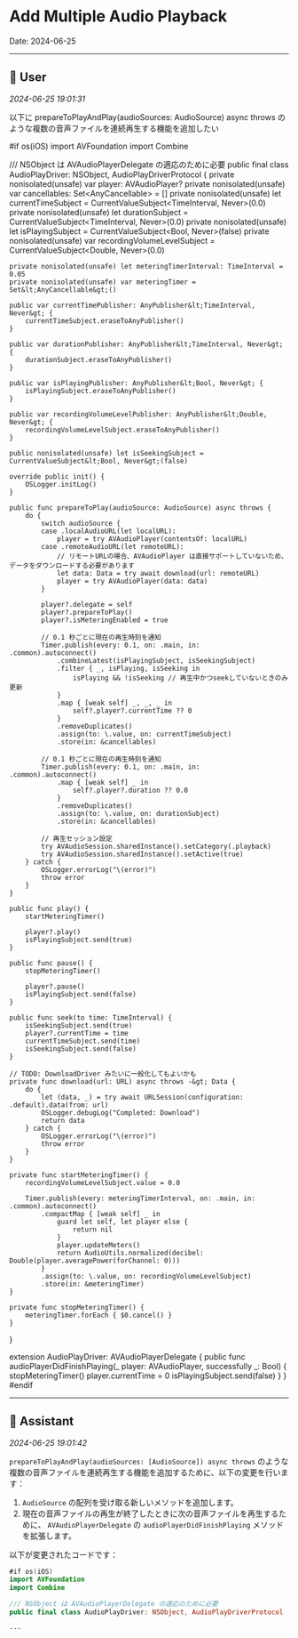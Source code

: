 # Add Multiple Audio Playback

Date: 2024-06-25

---

## 👤 User
*2024-06-25 19:01:31*

以下に prepareToPlayAndPlay(audioSources: AudioSource) async throws のような複数の音声ファイルを連続再生する機能を追加したい

#if os(iOS)
import AVFoundation
import Combine

/// NSObject は AVAudioPlayerDelegate の適応のために必要
public final class AudioPlayDriver: NSObject, AudioPlayDriverProtocol {
    private nonisolated(unsafe) var player: AVAudioPlayer?
    private nonisolated(unsafe) var cancellables: Set&lt;AnyCancellable&gt; = []
    private nonisolated(unsafe) let currentTimeSubject = CurrentValueSubject&lt;TimeInterval, Never&gt;(0.0)
    private nonisolated(unsafe) let durationSubject = CurrentValueSubject&lt;TimeInterval, Never&gt;(0.0)
    private nonisolated(unsafe) let isPlayingSubject = CurrentValueSubject&lt;Bool, Never&gt;(false)
    private nonisolated(unsafe) var recordingVolumeLevelSubject = CurrentValueSubject&lt;Double, Never&gt;(0.0)

    private nonisolated(unsafe) let meteringTimerInterval: TimeInterval = 0.05
    private nonisolated(unsafe) var meteringTimer = Set&lt;AnyCancellable&gt;()

    public var currentTimePublisher: AnyPublisher&lt;TimeInterval, Never&gt; {
        currentTimeSubject.eraseToAnyPublisher()
    }

    public var durationPublisher: AnyPublisher&lt;TimeInterval, Never&gt; {
        durationSubject.eraseToAnyPublisher()
    }

    public var isPlayingPublisher: AnyPublisher&lt;Bool, Never&gt; {
        isPlayingSubject.eraseToAnyPublisher()
    }

    public var recordingVolumeLevelPublisher: AnyPublisher&lt;Double, Never&gt; {
        recordingVolumeLevelSubject.eraseToAnyPublisher()
    }

    public nonisolated(unsafe) let isSeekingSubject = CurrentValueSubject&lt;Bool, Never&gt;(false)

    override public init() {
        OSLogger.initLog()
    }

    public func prepareToPlay(audioSource: AudioSource) async throws {
        do {
            switch audioSource {
            case .localAudioURL(let localURL):
                player = try AVAudioPlayer(contentsOf: localURL)
            case .remoteAudioURL(let remoteURL):
                // リモートURLの場合、AVAudioPlayer は直接サポートしていないため、データをダウンロードする必要があります
                let data: Data = try await download(url: remoteURL)
                player = try AVAudioPlayer(data: data)
            }

            player?.delegate = self
            player?.prepareToPlay()
            player?.isMeteringEnabled = true

            // 0.1 秒ごとに現在の再生時刻を通知
            Timer.publish(every: 0.1, on: .main, in: .common).autoconnect()
                .combineLatest(isPlayingSubject, isSeekingSubject)
                .filter { _, isPlaying, isSeeking in
                    isPlaying && !isSeeking // 再生中かつseekしていないときのみ更新
                }
                .map { [weak self] _, _, _ in
                    self?.player?.currentTime ?? 0
                }
                .removeDuplicates()
                .assign(to: \.value, on: currentTimeSubject)
                .store(in: &cancellables)

            // 0.1 秒ごとに現在の再生時刻を通知
            Timer.publish(every: 0.1, on: .main, in: .common).autoconnect()
                .map { [weak self] _ in
                    self?.player?.duration ?? 0.0
                }
                .removeDuplicates()
                .assign(to: \.value, on: durationSubject)
                .store(in: &cancellables)

            // 再生セッション設定
            try AVAudioSession.sharedInstance().setCategory(.playback)
            try AVAudioSession.sharedInstance().setActive(true)
        } catch {
            OSLogger.errorLog("\(error)")
            throw error
        }
    }

    public func play() {
        startMeteringTimer()

        player?.play()
        isPlayingSubject.send(true)
    }

    public func pause() {
        stopMeteringTimer()

        player?.pause()
        isPlayingSubject.send(false)
    }

    public func seek(to time: TimeInterval) {
        isSeekingSubject.send(true)
        player?.currentTime = time
        currentTimeSubject.send(time)
        isSeekingSubject.send(false)
    }

    // TODO: DownloadDriver みたいに一般化してもよいかも
    private func download(url: URL) async throws -&gt; Data {
        do {
            let (data, _) = try await URLSession(configuration: .default).data(from: url)
            OSLogger.debugLog("Completed: Download")
            return data
        } catch {
            OSLogger.errorLog("\(error)")
            throw error
        }
    }

    private func startMeteringTimer() {
        recordingVolumeLevelSubject.value = 0.0

        Timer.publish(every: meteringTimerInterval, on: .main, in: .common).autoconnect()
            .compactMap { [weak self] _ in
                guard let self, let player else {
                    return nil
                }
                player.updateMeters()
                return AudioUtils.normalized(decibel: Double(player.averagePower(forChannel: 0)))
            }
            .assign(to: \.value, on: recordingVolumeLevelSubject)
            .store(in: &meteringTimer)
    }

    private func stopMeteringTimer() {
        meteringTimer.forEach { $0.cancel() }
    }
}

extension AudioPlayDriver: AVAudioPlayerDelegate {
    public func audioPlayerDidFinishPlaying(_ player: AVAudioPlayer, successfully _: Bool) {
        stopMeteringTimer()
        player.currentTime = 0
        isPlayingSubject.send(false)
    }
}
#endif

---

## 🤖 Assistant
*2024-06-25 19:01:42*

`prepareToPlayAndPlay(audioSources: [AudioSource]) async throws` のような複数の音声ファイルを連続再生する機能を追加するために、以下の変更を行います：

1. `AudioSource` の配列を受け取る新しいメソッドを追加します。
2. 現在の音声ファイルの再生が終了したときに次の音声ファイルを再生するために、 `AVAudioPlayerDelegate` の `audioPlayerDidFinishPlaying` メソッドを拡張します。

以下が変更されたコードです：

```swift
#if os(iOS)
import AVFoundation
import Combine

/// NSObject は AVAudioPlayerDelegate の適応のために必要
public final class AudioPlayDriver: NSObject, AudioPlayDriverProtocol

---
